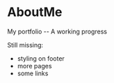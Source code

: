 # AboutMe
My portfolio
-- A working progress

Still missing:
- styling on footer
- more pages
- some links
